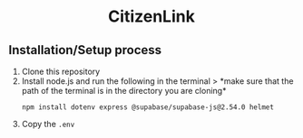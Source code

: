 <div align="center">

# CitizenLink

</div>

## Installation/Setup process
<ol>
<li> Clone this repository</li>
<li> Install node.js and run the following in the terminal 
   > *make sure that the path of the terminal is in the directory you are cloning*

`
npm install dotenv express @supabase/supabase-js@2.54.0 helmet
`
</li>
<li> Copy the <code>.env</code>

</li>
</ol>